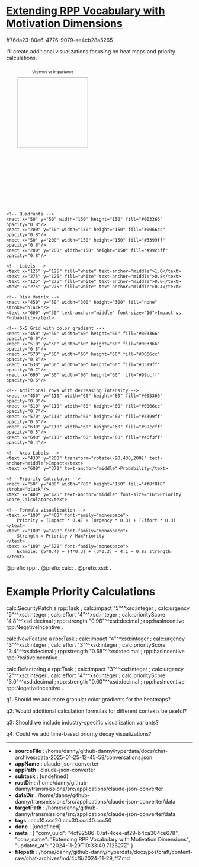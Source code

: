 # [Extending RPP Vocabulary with Motivation Dimensions](https://claude.ai/chat/4cf92586-07af-4cee-af29-b4ca304ce678)

ff76da23-80e6-4776-9079-ae4cb28a5265

 I'll create additional visualizations focusing on heat maps and priority calculations.

<antArtifact identifier="priority-heatmap" type="image/svg+xml" title="Priority Heat Maps">
<svg viewBox="0 0 800 600">
    <!-- Urgency vs Importance Heatmap -->
    <rect x="50" y="50" width="300" height="300" fill="none" stroke="black"/>
    <text x="200" y="30" text-anchor="middle" font-size="16">Urgency vs Importance</text>
    
    <!-- Quadrants -->
    <rect x="50" y="50" width="150" height="150" fill="#003366" opacity="0.8"/>
    <rect x="200" y="50" width="150" height="150" fill="#0066cc" opacity="0.8"/>
    <rect x="50" y="200" width="150" height="150" fill="#3399ff" opacity="0.8"/>
    <rect x="200" y="200" width="150" height="150" fill="#99ccff" opacity="0.8"/>
    
    <!-- Labels -->
    <text x="125" y="125" fill="white" text-anchor="middle">1.0</text>
    <text x="275" y="125" fill="white" text-anchor="middle">0.8</text>
    <text x="125" y="275" fill="white" text-anchor="middle">0.6</text>
    <text x="275" y="275" fill="white" text-anchor="middle">0.4</text>
    
    <!-- Risk Matrix -->
    <rect x="450" y="50" width="300" height="300" fill="none" stroke="black"/>
    <text x="600" y="30" text-anchor="middle" font-size="16">Impact vs Probability</text>
    
    <!-- 5x5 Grid with color gradient -->
    <rect x="450" y="50" width="60" height="60" fill="#003366" opacity="0.9"/>
    <rect x="510" y="50" width="60" height="60" fill="#003366" opacity="0.8"/>
    <rect x="570" y="50" width="60" height="60" fill="#0066cc" opacity="0.8"/>
    <rect x="630" y="50" width="60" height="60" fill="#3399ff" opacity="0.7"/>
    <rect x="690" y="50" width="60" height="60" fill="#99ccff" opacity="0.6"/>
    
    <!-- Additional rows with decreasing intensity -->
    <rect x="450" y="110" width="60" height="60" fill="#003366" opacity="0.8"/>
    <rect x="510" y="110" width="60" height="60" fill="#0066cc" opacity="0.7"/>
    <rect x="570" y="110" width="60" height="60" fill="#3399ff" opacity="0.6"/>
    <rect x="630" y="110" width="60" height="60" fill="#99ccff" opacity="0.5"/>
    <rect x="690" y="110" width="60" height="60" fill="#e6f3ff" opacity="0.4"/>
    
    <!-- Axes Labels -->
    <text x="430" y="200" transform="rotate(-90,430,200)" text-anchor="middle">Impact</text>
    <text x="600" y="370" text-anchor="middle">Probability</text>
    
    <!-- Priority Calculator -->
    <rect x="50" y="400" width="700" height="150" fill="#f8f8f8" stroke="black"/>
    <text x="400" y="425" text-anchor="middle" font-size="16">Priority Score Calculator</text>
    
    <!-- Formula visualization -->
    <text x="100" y="460" font-family="monospace">
        Priority = (Impact * 0.4) + (Urgency * 0.3) + (Effort * 0.3)
    </text>
    <text x="100" y="490" font-family="monospace">
        Strength = Priority / MaxPriority
    </text>
    <text x="100" y="520" font-family="monospace">
        Example: (5*0.4) + (4*0.3) + (3*0.3) = 4.1 → 0.82 strength
    </text>
</svg>
</antArtifact>

<antArtifact identifier="calculation-examples" type="application/vnd.ant.code" language="turtle" title="Priority Calculation Examples">
@prefix rpp: <http://www.citnames.com/2001/04/rpp#> .
@prefix calc: <http://example.org/priority-calc#> .
@prefix xsd: <http://www.w3.org/2001/XMLSchema#> .

# Example Priority Calculations
calc:SecurityPatch
    a rpp:Task ;
    calc:impact "5"^^xsd:integer ;
    calc:urgency "5"^^xsd:integer ;
    calc:effort "4"^^xsd:integer ;
    calc:priorityScore "4.8"^^xsd:decimal ;
    rpp:strength "0.96"^^xsd:decimal ;
    rpp:hasIncentive rpp:NegativeIncentive .

calc:NewFeature
    a rpp:Task ;
    calc:impact "4"^^xsd:integer ;
    calc:urgency "3"^^xsd:integer ;
    calc:effort "3"^^xsd:integer ;
    calc:priorityScore "3.4"^^xsd:decimal ;
    rpp:strength "0.68"^^xsd:decimal ;
    rpp:hasIncentive rpp:PositiveIncentive .

calc:Refactoring
    a rpp:Task ;
    calc:impact "3"^^xsd:integer ;
    calc:urgency "2"^^xsd:integer ;
    calc:effort "4"^^xsd:integer ;
    calc:priorityScore "3.0"^^xsd:decimal ;
    rpp:strength "0.60"^^xsd:decimal ;
    rpp:hasIncentive rpp:NegativeIncentive .
</antArtifact>

q1: Should we add more granular color gradients for the heatmaps?

q2: Would additional calculation formulas for different contexts be useful?

q3: Should we include industry-specific visualization variants?

q4: Could we add time-based priority decay visualizations?

---

* **sourceFile** : /home/danny/github-danny/hyperdata/docs/chat-archives/data-2025-01-25-12-45-58/conversations.json
* **appName** : claude-json-converter
* **appPath** : claude-json-converter
* **subtask** : [undefined]
* **rootDir** : /home/danny/github-danny/transmissions/src/applications/claude-json-converter
* **dataDir** : /home/danny/github-danny/transmissions/src/applications/claude-json-converter/data
* **targetPath** : /home/danny/github-danny/transmissions/src/applications/claude-json-converter/data
* **tags** : ccc10.ccc20.ccc30.ccc40.ccc50
* **done** : [undefined]
* **meta** : {
  "conv_uuid": "4cf92586-07af-4cee-af29-b4ca304ce678",
  "conv_name": "Extending RPP Vocabulary with Motivation Dimensions",
  "updated_at": "2024-11-29T10:33:49.712627Z"
}
* **filepath** : /home/danny/github-danny/hyperdata/docs/postcraft/content-raw/chat-archives/md/4cf9/2024-11-29_ff7.md